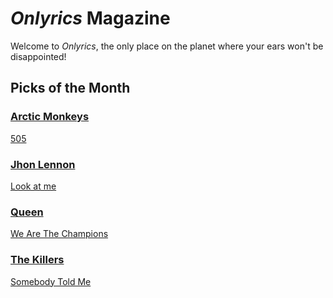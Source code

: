 # _Onlyrics_ Magazine

Welcome to _Onlyrics_, the only place on the planet where your ears won't be disappointed!



## Picks of the Month

### [Arctic Monkeys](/writer/arctic_monkeys.md)

[505](song/feb/505.md)

### [Jhon Lennon](writer/john_lennon.md)

[Look at me](song/feb/look_at_me.md)

### [Queen](writer/queen.md)

[We Are The Champions](song/jan/we_are_the_champions.md)

### [The Killers](writer/the_killers)

[Somebody Told Me](song/feb/somebody_told_me.md)
